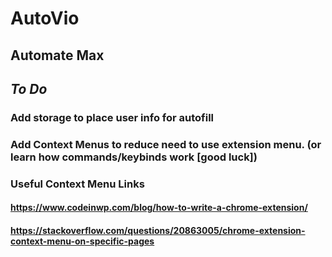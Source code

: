 # AutoVio
Automate Max
---


## *To Do*
### Add storage to place user info for autofill
### Add Context Menus to reduce need to use extension menu. (or learn how commands/keybinds work [good luck])
### Useful Context Menu Links 
#### https://www.codeinwp.com/blog/how-to-write-a-chrome-extension/
#### https://stackoverflow.com/questions/20863005/chrome-extension-context-menu-on-specific-pages